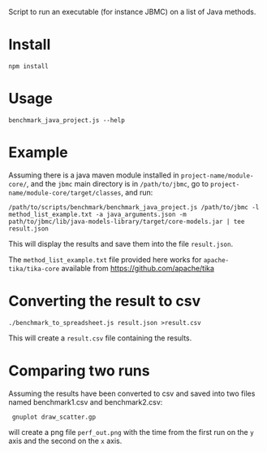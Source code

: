 Script to run an executable (for instance JBMC) on a list of Java methods.

# Install

    npm install

# Usage

    benchmark_java_project.js --help

# Example

Assuming there is a java maven module installed in `project-name/module-core/`,
and the `jbmc` main directory is in `/path/to/jbmc`, go to
`project-name/module-core/target/classes`, and run:

    /path/to/scripts/benchmark/benchmark_java_project.js /path/to/jbmc -l method_list_example.txt -a java_arguments.json -m path/to/jbmc/lib/java-models-library/target/core-models.jar | tee result.json

This will display the results and save them into the file `result.json`.

The `method_list_example.txt` file provided here works for `apache-tika/tika-core` available from https://github.com/apache/tika

# Converting the result to csv

    ./benchmark_to_spreadsheet.js result.json >result.csv

This will create a `result.csv` file containing the results.

# Comparing two runs

Assuming the results have been converted to csv and saved into two files named
benchmark1.csv and benchmark2.csv:

     gnuplot draw_scatter.gp

will create a png file `perf_out.png` with the time from the first run on the
`y` axis and the second on the `x` axis.
